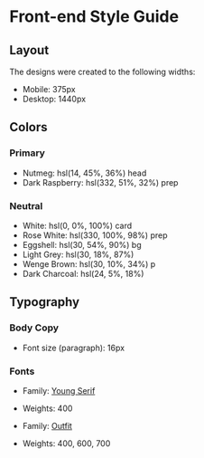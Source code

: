 # Front-end Style Guide

## Layout

The designs were created to the following widths:

- Mobile: 375px
- Desktop: 1440px

## Colors

### Primary

- Nutmeg: hsl(14, 45%, 36%) head
- Dark Raspberry: hsl(332, 51%, 32%) prep

### Neutral

- White: hsl(0, 0%, 100%) card
- Rose White: hsl(330, 100%, 98%) prep
- Eggshell: hsl(30, 54%, 90%) bg
- Light Grey: hsl(30, 18%, 87%)
- Wenge Brown: hsl(30, 10%, 34%) p
- Dark Charcoal: hsl(24, 5%, 18%)

## Typography

### Body Copy

- Font size (paragraph): 16px

### Fonts

- Family: [Young Serif](https://fonts.google.com/specimen/Young+Serif)
- Weights: 400

- Family: [Outfit](https://fonts.google.com/specimen/Outfit)
- Weights: 400, 600, 700
